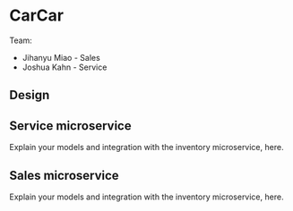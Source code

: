 # CarCar

Team:

* Jihanyu Miao - Sales
* Joshua Kahn - Service

## Design

## Service microservice

Explain your models and integration with the inventory
microservice, here.

## Sales microservice

Explain your models and integration with the inventory
microservice, here.
